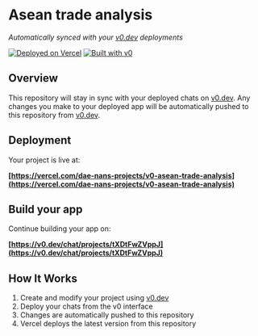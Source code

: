 # Asean trade analysis

*Automatically synced with your [v0.dev](https://v0.dev) deployments*

[![Deployed on Vercel](https://img.shields.io/badge/Deployed%20on-Vercel-black?style=for-the-badge&logo=vercel)](https://vercel.com/dae-nans-projects/v0-asean-trade-analysis)
[![Built with v0](https://img.shields.io/badge/Built%20with-v0.dev-black?style=for-the-badge)](https://v0.dev/chat/projects/tXDtFwZVppJ)

## Overview

This repository will stay in sync with your deployed chats on [v0.dev](https://v0.dev).
Any changes you make to your deployed app will be automatically pushed to this repository from [v0.dev](https://v0.dev).

## Deployment

Your project is live at:

**[https://vercel.com/dae-nans-projects/v0-asean-trade-analysis](https://vercel.com/dae-nans-projects/v0-asean-trade-analysis)**

## Build your app

Continue building your app on:

**[https://v0.dev/chat/projects/tXDtFwZVppJ](https://v0.dev/chat/projects/tXDtFwZVppJ)**

## How It Works

1. Create and modify your project using [v0.dev](https://v0.dev)
2. Deploy your chats from the v0 interface
3. Changes are automatically pushed to this repository
4. Vercel deploys the latest version from this repository